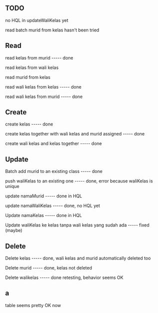 ## TODO

no HQL in updateWaliKelas yet

read batch murid from kelas hasn't been tried

## Read

read kelas from murid ----- done

read kelas from wali kelas

read murid from kelas

read wali kelas from kelas ----- done

read wali kelas from murid ----- done


## Create
create kelas ----- done

create kelas together with wali kelas and murid assigned ----- done

create wali kelas and kelas together ----- done


## Update


Batch add murid to an existing class ----- done

push waliKelas to an existing one ----- done, error because waliKelas is unique

update namaMurid ----- done in HQL

update namaWaliKelas ----- done, no HQL yet

Update namaKelas ----- done in HQL

Update waliKelas ke kelas tanpa wali kelas yang sudah ada ----- fixed (maybe)

## Delete

Delete kelas ----- done, wali kelas and murid automatically deleted too

Delete murid ----- done, kelas not deleted

Delete walikelas ----- done retesting, behavior seems OK

## a

table seems pretty OK now